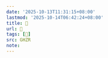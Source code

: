```yaml
---
date: '2025-10-13T11:31:15+08:00'
lastmod: '2025-10-14T06:42:24+08:00'
title: 󰨴
url: 󰨴
tags: [𦩵]
src: GHZR
note:
---
```

